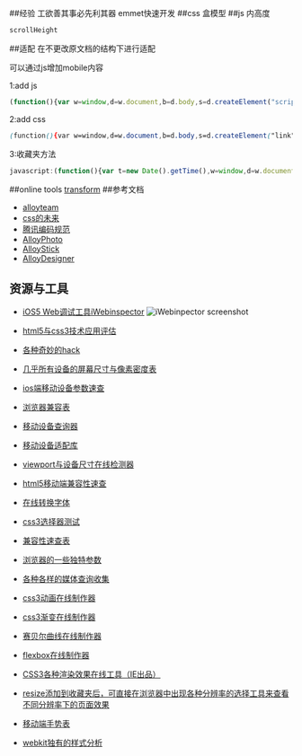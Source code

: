 ##经验
工欲善其事必先利其器
emmet快速开发
##css
盒模型
##js
内高度
```js
scrollHeight
```
##适配
在不更改原文档的结构下进行适配

可以通过js增加mobile内容

1:add js
```js
(function(){var w=window,d=w.document,b=d.body,s=d.createElement("script");s.src="http://192.168.9.12/js/mobile.js";b.appendChild(s);})();
```

2:add css
```css
(function(){var w=window,d=w.document,b=d.body,s=d.createElement("link");s.rel="stylesheet";s.href="http://192.168.9.12/css/flex.css";b.appendChild(s);})();
```

3:收藏夹方法
```js
javascript:(function(){var t=new Date().getTime(),w=window,d=w.document,b=d.body,s=d.createElement("script");s.src="http://192.168.9.12/js/mob.js";b.appendChild(s);var ss=d.createElement("link");ss.rel="stylesheet";ss.href="http://192.168.9.12/css/flex.css";b.appendChild(ss);})();
```
##online tools
[transform](http://ecd.tencent.com/css3/tools.html)
##参考文档
* [alloyteam](http://alloyteam.github.io/Spirit/)
* [css的未来](https://speakerdeck.com/stopsatgreen/the-css-of-tomorrow-revised)
* [腾讯编码规范](http://alloyteam.github.io/code-guide/)
* [AlloyPhoto](http://alloyteam.github.io/AlloyPhoto/)
* [AlloyStick](http://alloyteam.github.io/AlloyStick/)
* [AlloyDesigner](http://alloyteam.github.io/AlloyDesigner/)

## 资源与工具

* [iOS5 Web调试工具iWebinspector](http://www.iwebinspector.com/) 
 ![iWebinpector screenshot](http://www.iwebinspector.com/screenshot.png)

* [html5与css3技术应用评估](http://html5please.com/ "html5与css3技术应用评估")
 
* [各种奇妙的hack](http://browserhacks.com/ "各种奇妙的hack")
 
* [几乎所有设备的屏幕尺寸与像素密度表](http://en.wikipedia.org/wiki/List_of_displays_by_pixel_density "几乎所有设备的屏幕尺寸与像素密度表")
 
* [ios端移动设备参数速查](http://ivomynttinen.com/blog/the-ios-design-cheat-sheet-volume-2/ "ios端移动设备参数速查")
 
* [浏览器兼容表](http://www.quirksmode.org/compatibility.html "浏览器兼容表")
 
* [移动设备查询器](https://deviceatlas.com/device-data/devices "移动设备查询器")
 
* [移动设备适配库](http://51degrees.codeplex.com/ "移动设备适配库")
 
* [viewport与设备尺寸在线检测器](https://deviceatlas.com/device-data/devices "viewport与设备尺寸在线检测器")
 
* [html5移动端兼容性速查](http://mobilehtml5.org/ "html5移动端兼容性速查")
 
* [在线转换字体](http://www.fontsquirrel.com/tools/webfont-generator "在线转换字体")
 
* [css3选择器测试](http://tools.css3.info/selectors-test/test.html "css3选择器测试")
 
* [兼容性速查表](http://caniuse.com/ "兼容性速查表")
 
* [浏览器的一些独特参数](http://www.browserscope.org/ "浏览器的一些独特参数")
 
* [各种各样的媒体查询收集](http://nmsdvid.com/snippets/ "各种各样的媒体查询收集")
 
* [css3动画在线制作器](http://ecd.tencent.com/css3/tools.html "css3动画在线制作器")
 
* [css3渐变在线制作器](http://www.colorzilla.com/gradient-editor/ "css3渐变在线制作器")

* [赛贝尔曲线在线制作器](http://cubic-bezier.com/ "赛贝尔曲线制作器")

* [flexbox在线制作器](http://the-echoplex.net/flexyboxes/ "flexbox在线制作器")

* [CSS3各种渲染效果在线工具（IE出品）](http://ie.microsoft.com/testdrive/Graphics/hands-on-css3/see-also.htm "CSS3各种渲染效果在线工具（IE出品）")
 
* [resize添加到收藏夹后，可直接在浏览器中出现各种分辨率的选择工具来查看不同分辨率下的页面效果](http://lab.maltewassermann.com/viewport-resizer/ "resize")

* [移动端手势表](http://ww1.sinaimg.cn/large/c2c57f68jw1e4fh7dmw12j20fi2w6qe1.jpg "移动端手势表")

* [webkit独有的样式分析](http://ued.ctrip.com/blog/wp-content/webkitcss/ "webkit独有的样式分析")
